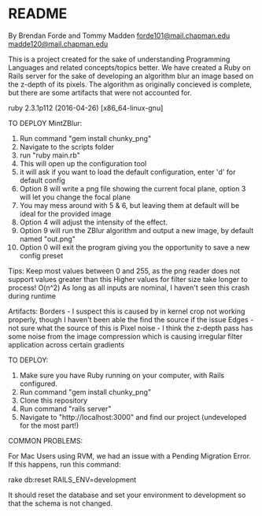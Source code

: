 # README

By Brendan Forde and Tommy Madden
forde101@mail.chapman.edu
madde120@mail.chapman.edu

This is a project created for the sake of understanding
Programming Languages and related concepts/topics better.
We have created a Ruby on Rails server for the sake of
developing an algorithm blur an image based on the z-depth
of its pixels. The algorithm as originally concieved is complete,
but there are some artifacts that were not accounted for.

ruby 2.3.1p112 (2016-04-26) [x86_64-linux-gnu]

TO DEPLOY MintZBlur:
1. Run command "gem install chunky_png"
2. Navigate to the scripts folder
3. run "ruby main.rb"
4. This will open up the configuration tool
5. it will ask if you want to load the default configuration, enter 'd' for default config
6. Option 8 will write a png file showing the current focal plane, option 3 will let you change the focal plane
7. You may mess around with 5 & 6, but leaving them at default will be ideal for the provided image
8. Option 4 will adjust the intensity of the effect.
9. Option 9 will run the ZBlur algorithm and output a new image, by default named "out.png"
10. Option 0 will exit the program giving you the opportunity to save a new config preset

Tips:
Keep most values between 0 and 255, as the png reader does not support values greater than this
Higher values for filter size take longer to process! O(n^2)
As long as all inputs are nominal, I haven't seen this crash during runtime

Artifacts:
Borders - I suspect this is caused by in kernel crop not working properly, though I haven't been able the find the source if the issue
Edges -  not sure what the source of this is
Pixel noise - I think the z-depth pass has some noise from the image compression which is causing irregular filter application across certain gradients 

TO DEPLOY:

1. Make sure you have Ruby running on your computer, with Rails configured.
2. Run command "gem install chunky_png"
3. Clone this repository
4. Run command "rails server"
5. Navigate to "http://localhost:3000" and find our project (undeveloped for the most part!)

COMMON PROBLEMS:

For Mac Users using RVM, we had an issue with a Pending Migration Error. If this happens, run this command:

rake db:reset RAILS_ENV=development

It should reset the database and set your environment to development so that the schema is not changed.

